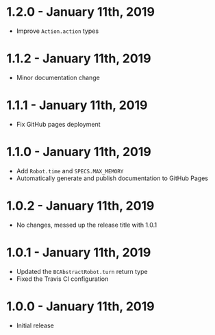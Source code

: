 # 1.2.0 - January 11th, 2019
- Improve `Action.action` types

# 1.1.2 - January 11th, 2019
- Minor documentation change

# 1.1.1 - January 11th, 2019
- Fix GitHub pages deployment

# 1.1.0 - January 11th, 2019
- Add `Robot.time` and `SPECS.MAX_MEMORY`
- Automatically generate and publish documentation to GitHub Pages

# 1.0.2 - January 11th, 2019
- No changes, messed up the release title with 1.0.1

# 1.0.1 - January 11th, 2019
- Updated the `BCAbstractRobot.turn` return type
- Fixed the Travis CI configuration

# 1.0.0 - January 11th, 2019
- Initial release
